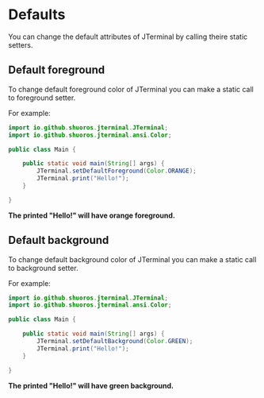 # Defaults
You can change the default attributes of JTerminal by calling theire static setters.

## Default foreground
To change default foreground color of JTerminal you can make a static call to foreground setter. 

For example:

```java
import io.github.shuoros.jterminal.JTerminal;
import io.github.shuoros.jterminal.ansi.Color;

public class Main {

	public static void main(String[] args) {
		JTerminal.setDefaultForeground(Color.ORANGE);
		JTerminal.print("Hello!");
	}

}
```

**The printed "Hello!" will have orange foreground.**

## Default background
To change default background color of JTerminal you can make a static call to background setter. 

For example:

```java
import io.github.shuoros.jterminal.JTerminal;
import io.github.shuoros.jterminal.ansi.Color;

public class Main {

	public static void main(String[] args) {
		JTerminal.setDefaultBackground(Color.GREEN);
		JTerminal.print("Hello!");
	}

}
```

**The printed "Hello!" will have green background.**
